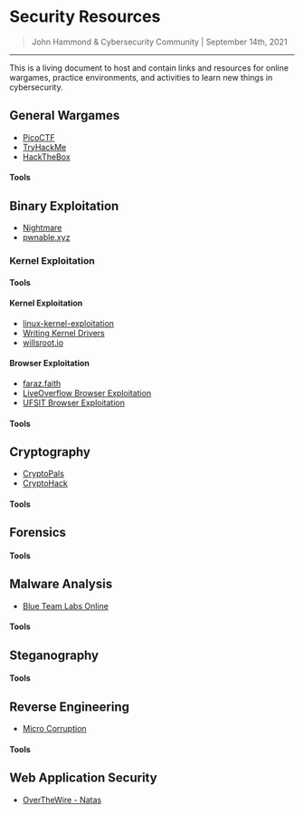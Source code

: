 # Security Resources

> John Hammond & Cybersecurity Community | September 14th, 2021

------------------------------------------------

This is a living document to host and contain links and resources for online wargames, practice environments, and activities to learn new things in cybersecurity.

<!-- ------------------------------------------------------- -->

## General Wargames

* [PicoCTF](https://picoctf.com)
* [TryHackMe](https://tryhackme.com)
* [HackTheBox](https://hackthebox.eu)

#### Tools

<!-- ------------------------------------------------------- -->

## Binary Exploitation

* [Nightmare](https://guyinatuxedo.github.io)
* [pwnable.xyz](https://pwnable.xyz)

<!-- ------------------------------------------------------- -->

### Kernel Exploitation

#### Tools

<!-- ------------------------------------------------------- -->

#### Kernel Exploitation
  * [linux-kernel-exploitation](https://github.com/xairy/linux-kernel-exploitation)
  * [Writing Kernel Drivers](http://freesoftwaremagazine.com/articles/drivers_linux/)
  * [willsroot.io](https://www.willsroot.io/)

#### Browser Exploitation
  * [faraz.faith](https://faraz.faith/)
  * [LiveOverflow Browser Exploitation](https://www.youtube.com/watch?v=5tEdSoZ3mmE&list=PLhixgUqwRTjwufDsT1ntgOY9yjZgg5H_t)
  * [UFSIT Browser Exploitation](https://www.youtube.com/watch?v=-bfO-b5gzHc)

#### Tools

<!-- ------------------------------------------------------- -->

## Cryptography 

* [CryptoPals](https://cryptopals.com)
* [CryptoHack](https://cryptohack.org)

#### Tools

<!-- ------------------------------------------------------- -->

## Forensics 

#### Tools


<!-- ------------------------------------------------------- -->


## Malware Analysis

* [Blue Team Labs Online](https://blueteamlabs.online)

#### Tools

<!-- ------------------------------------------------------- -->

## Steganography

#### Tools

<!-- ------------------------------------------------------- -->

## Reverse Engineering

* [Micro Corruption](https://microcorruption.com)

#### Tools

<!-- ------------------------------------------------------- -->

## Web Application Security

* [OverTheWire - Natas](https://overthewire.org/wargames/natas/)



<!-- ------------------------------------------------------- -->
